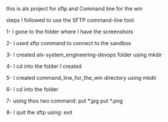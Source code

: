 this is alx project for sftp and Command line for the win

steps I followed to use the SFTP command-line tool:

1- I gone to the folder where I have the screenshots

2- I used sftp command to connect to the sandbox

3- I created alx-system_engineering-devops folder using mkdir

4- I cd into the folder I created

5- I created command_line_for_the_win directory using mkdir

6- I cd into the folder

7- using thos two command:
put *.jpg
put *.png

8- I quit the sftp using: exit
